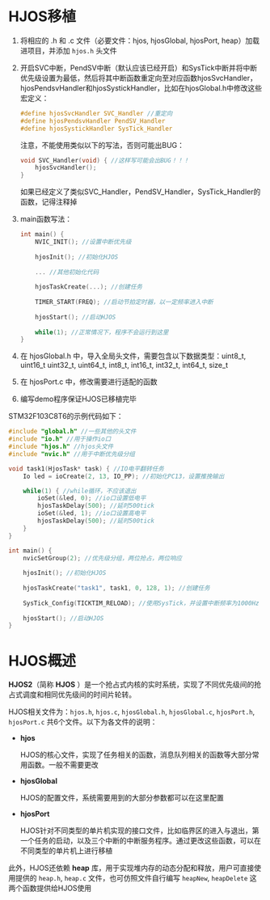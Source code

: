 # HJOS移植

1. 将相应的 .h 和 .c 文件（必要文件：hjos, hjosGlobal, hjosPort, heap）加载进项目，并添加 `hjos.h` 头文件

2. 开启SVC中断，PendSV中断（默认应该已经开启）和SysTick中断并将中断优先级设置为最低，然后将其中断函数重定向至对应函数hjosSvcHandler，hjosPendsvHandler和hjosSystickHandler，比如在hjosGlobal.h中修改这些宏定义：

   ```c
   #define hjosSvcHandler SVC_Handler //重定向
   #define hjosPendsvHandler PendSV_Handler
   #define hjosSystickHandler SysTick_Handler
   ```

   注意，不能使用类似以下的写法，否则可能出BUG：

   ```c
   void SVC_Handler(void) { //这样写可能会出BUG！！！
       hjosSvcHandler();
   }
   ```

   如果已经定义了类似SVC_Handler，PendSV_Handler，SysTick_Handler的函数，记得注释掉

3. main函数写法：

   ```c
   int main() {
       NVIC_INIT(); //设置中断优先级
       
       hjosInit(); //初始化HJOS
       
       ... //其他初始化代码
           
       hjosTaskCreate(...); //创建任务
       
       TIMER_START(FREQ); //启动节拍定时器，以一定频率进入中断
       
       hjosStart(); //启动HJOS
       
       while(1); //正常情况下，程序不会运行到这里
   }
   ```

4. 在 hjosGlobal.h 中，导入全局头文件，需要包含以下数据类型：uint8_t, uint16_t uint32_t, uint64_t, int8_t, int16_t, int32_t, int64_t, size_t

5. 在 hjosPort.c 中，修改需要进行适配的函数

6. 编写demo程序保证HJOS已移植完毕



STM32F103C8T6的示例代码如下：

```c
#include "global.h" //一些其他的头文件
#include "io.h" //用于操作io口
#include "hjos.h" //hjos头文件
#include "nvic.h" //用于中断优先级分组

void task1(HjosTask* task) { //IO电平翻转任务
	Io led = ioCreate(2, 13, IO_PP); //初始化PC13，设置推挽输出

	while(1) { //while循环，不应该退出
		ioSet(&led, 0); //io口设置低电平
		hjosTaskDelay(500); //延时500tick
		ioSet(&led, 1); //io口设置高电平
		hjosTaskDelay(500); //延时500tick
	}
}

int main() {
	nvicSetGroup(2); //优先级分组，两位抢占，两位响应
	
    hjosInit(); //初始化HJOS
    
    hjosTaskCreate("task1", task1, 0, 128, 1); //创建任务
    
    SysTick_Config(TICKTIM_RELOAD); //使用SysTick，并设置中断频率为1000Hz
    
    hjosStart(); //启动HJOS
}
```



# HJOS概述

**HJOS2**（简称 **HJOS** ）是一个抢占式内核的实时系统，实现了不同优先级间的抢占式调度和相同优先级间的时间片轮转。

HJOS相关文件为：`hjos.h`, `hjos.c`, `hjosGlobal.h`, `hjosGlobal.c`, `hjosPort.h`, `hjosPort.c` 共6个文件。以下为各文件的说明：

- **hjos**

  HJOS的核心文件，实现了任务相关的函数，消息队列相关的函数等大部分常用函数。一般不需要更改

- **hjosGlobal**

  HJOS的配置文件，系统需要用到的大部分参数都可以在这里配置

- **hjosPort**

  HJOS针对不同类型的单片机实现的接口文件，比如临界区的进入与退出，第一个任务的启动，以及三个中断的中断服务程序。通过更改这些函数，可以在不同类型的单片机上进行移植


此外，HJOS还依赖 **heap** 库，用于实现堆内存的动态分配和释放，用户可直接使用提供的 `heap.h`, `heap.c` 文件，也可仿照文件自行编写 `heapNew`, `heapDelete` 这两个函数提供给HJOS使用
